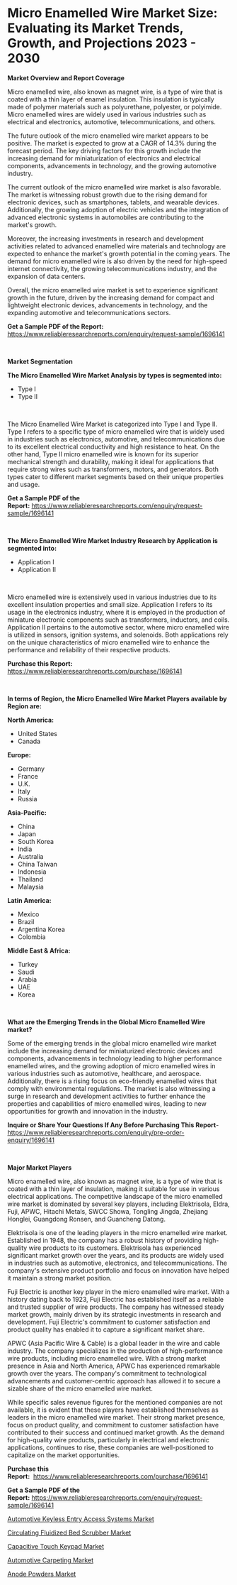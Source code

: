 <p><h1>Micro Enamelled Wire Market Size: Evaluating its Market Trends, Growth, and Projections 2023 - 2030</h1></p><p><strong>Market Overview and Report Coverage</strong></p>
<p><p>Micro enamelled wire, also known as magnet wire, is a type of wire that is coated with a thin layer of enamel insulation. This insulation is typically made of polymer materials such as polyurethane, polyester, or polyimide. Micro enamelled wires are widely used in various industries such as electrical and electronics, automotive, telecommunications, and others.</p><p>The future outlook of the micro enamelled wire market appears to be positive. The market is expected to grow at a CAGR of 14.3% during the forecast period. The key driving factors for this growth include the increasing demand for miniaturization of electronics and electrical components, advancements in technology, and the growing automotive industry.</p><p>The current outlook of the micro enamelled wire market is also favorable. The market is witnessing robust growth due to the rising demand for electronic devices, such as smartphones, tablets, and wearable devices. Additionally, the growing adoption of electric vehicles and the integration of advanced electronic systems in automobiles are contributing to the market's growth.</p><p>Moreover, the increasing investments in research and development activities related to advanced enamelled wire materials and technology are expected to enhance the market's growth potential in the coming years. The demand for micro enamelled wire is also driven by the need for high-speed internet connectivity, the growing telecommunications industry, and the expansion of data centers.</p><p>Overall, the micro enamelled wire market is set to experience significant growth in the future, driven by the increasing demand for compact and lightweight electronic devices, advancements in technology, and the expanding automotive and telecommunications sectors.</p></p>
<p><strong>Get a Sample PDF of the Report:</strong> <a href="https://www.reliableresearchreports.com/enquiry/request-sample/1696141">https://www.reliableresearchreports.com/enquiry/request-sample/1696141</a></p>
<p>&nbsp;</p>
<p><strong>Market Segmentation</strong></p>
<p><strong>The Micro Enamelled Wire Market Analysis by types is segmented into:</strong></p>
<p><ul><li>Type I</li><li>Type II</li></ul></p>
<p>&nbsp;</p>
<p><p>The Micro Enamelled Wire Market is categorized into Type I and Type II. Type I refers to a specific type of micro enamelled wire that is widely used in industries such as electronics, automotive, and telecommunications due to its excellent electrical conductivity and high resistance to heat. On the other hand, Type II micro enamelled wire is known for its superior mechanical strength and durability, making it ideal for applications that require strong wires such as transformers, motors, and generators. Both types cater to different market segments based on their unique properties and usage.</p></p>
<p><strong>Get a Sample PDF of the Report:</strong>&nbsp;<a href="https://www.reliableresearchreports.com/enquiry/request-sample/1696141">https://www.reliableresearchreports.com/enquiry/request-sample/1696141</a></p>
<p>&nbsp;</p>
<p><strong>The Micro Enamelled Wire Market Industry Research by Application is segmented into:</strong></p>
<p><ul><li>Application I</li><li>Application II</li></ul></p>
<p>&nbsp;</p>
<p><p>Micro enamelled wire is extensively used in various industries due to its excellent insulation properties and small size. Application I refers to its usage in the electronics industry, where it is employed in the production of miniature electronic components such as transformers, inductors, and coils. Application II pertains to the automotive sector, where micro enamelled wire is utilized in sensors, ignition systems, and solenoids. Both applications rely on the unique characteristics of micro enamelled wire to enhance the performance and reliability of their respective products.</p></p>
<p><strong>Purchase this Report:</strong>&nbsp; <a href="https://www.reliableresearchreports.com/purchase/1696141">https://www.reliableresearchreports.com/purchase/1696141</a></p>
<p>&nbsp;</p>
<p><strong>In terms of Region, the Micro Enamelled Wire Market Players available by Region are:</strong></p>
<p>
    <p> <strong> North America: </strong>
        <ul>
            <li>United States</li>
            <li>Canada</li>
        </ul>
        </p> 
    <p> <strong> Europe: </strong>
        <ul>
            <li>Germany</li>
            <li>France</li>
            <li>U.K.</li>
            <li>Italy</li>
            <li>Russia</li>
        </ul>
        </p> 
    <p> <strong> Asia-Pacific: </strong>
        <ul>
            <li>China</li>
            <li>Japan</li>
            <li>South Korea</li>
            <li>India</li>
            <li>Australia</li>
            <li>China Taiwan</li>
            <li>Indonesia</li>
            <li>Thailand</li>
            <li>Malaysia</li>
        </ul>
        </p> 
    <p> <strong> Latin America: </strong>
        <ul>
            <li>Mexico</li>
            <li>Brazil</li>
            <li>Argentina Korea</li>
            <li>Colombia</li>
        </ul>
        </p> 
    <p> <strong> Middle East & Africa: </strong>
        <ul>
            <li>Turkey</li>
            <li>Saudi</li>
            <li>Arabia</li>
            <li>UAE</li>
            <li>Korea</li>
        </ul>
    </p>
    </p>
<p>&nbsp;</p>
<p><strong>What are the Emerging Trends in the Global Micro Enamelled Wire market?</strong></p>
<p><p>Some of the emerging trends in the global micro enamelled wire market include the increasing demand for miniaturized electronic devices and components, advancements in technology leading to higher performance enamelled wires, and the growing adoption of micro enamelled wires in various industries such as automotive, healthcare, and aerospace. Additionally, there is a rising focus on eco-friendly enamelled wires that comply with environmental regulations. The market is also witnessing a surge in research and development activities to further enhance the properties and capabilities of micro enamelled wires, leading to new opportunities for growth and innovation in the industry.</p></p>
<p><strong>Inquire or Share Your Questions If Any Before Purchasing This Report</strong>- <a href="https://www.reliableresearchreports.com/enquiry/pre-order-enquiry/1696141">https://www.reliableresearchreports.com/enquiry/pre-order-enquiry/1696141</a></p>
<p>&nbsp;</p>
<p><strong>Major Market Players</strong></p>
<p><p>Micro enamelled wire, also known as magnet wire, is a type of wire that is coated with a thin layer of insulation, making it suitable for use in various electrical applications. The competitive landscape of the micro enamelled wire market is dominated by several key players, including Elektrisola, Eldra, Fuji, APWC, Hitachi Metals, SWCC Showa, Tongling Jingda, Zhejiang Honglei, Guangdong Ronsen, and Guancheng Datong.</p><p>Elektrisola is one of the leading players in the micro enamelled wire market. Established in 1948, the company has a robust history of providing high-quality wire products to its customers. Elektrisola has experienced significant market growth over the years, and its products are widely used in industries such as automotive, electronics, and telecommunications. The company's extensive product portfolio and focus on innovation have helped it maintain a strong market position.</p><p>Fuji Electric is another key player in the micro enamelled wire market. With a history dating back to 1923, Fuji Electric has established itself as a reliable and trusted supplier of wire products. The company has witnessed steady market growth, mainly driven by its strategic investments in research and development. Fuji Electric's commitment to customer satisfaction and product quality has enabled it to capture a significant market share.</p><p>APWC (Asia Pacific Wire & Cable) is a global leader in the wire and cable industry. The company specializes in the production of high-performance wire products, including micro enamelled wire. With a strong market presence in Asia and North America, APWC has experienced remarkable growth over the years. The company's commitment to technological advancements and customer-centric approach has allowed it to secure a sizable share of the micro enamelled wire market.</p><p>While specific sales revenue figures for the mentioned companies are not available, it is evident that these players have established themselves as leaders in the micro enamelled wire market. Their strong market presence, focus on product quality, and commitment to customer satisfaction have contributed to their success and continued market growth. As the demand for high-quality wire products, particularly in electrical and electronic applications, continues to rise, these companies are well-positioned to capitalize on the market opportunities.</p></p>
<p><strong>Purchase this Report:</strong>&nbsp;&nbsp;<a href="https://www.reliableresearchreports.com/purchase/1696141">https://www.reliableresearchreports.com/purchase/1696141</a></p>
<p></p>
<p><strong>Get a Sample PDF of the Report:</strong>&nbsp;<a href="https://www.reliableresearchreports.com/enquiry/request-sample/1696141">https://www.reliableresearchreports.com/enquiry/request-sample/1696141</a></p>
<p><p><a href="https://www.linkedin.com/pulse/automotive-keyless-entry-access-systems-market-size-share-amp-vzwxe/">Automotive Keyless Entry Access Systems Market</a></p><p><a href="https://medium.com/@linabernier/circulating-fluidized-bed-scrubber-market-trends-forecast-and-competitive-analysis-to-2030-622d724e24c2">Circulating Fluidized Bed Scrubber Market</a></p><p><a href="https://github.com/gshchiplitsov/Market-Research-Report-List-1/blob/main/capacitive-touch-keypad-market.md">Capacitive Touch Keypad Market</a></p><p><a href="https://www.linkedin.com/pulse/decoding-automotive-carpeting-market-deep-dive-latest-trends-a8hme/">Automotive Carpeting Market</a></p><p><a href="https://github.com/ambrozg/Market-Research-Report-List-1/blob/main/anode-powders-market.md">Anode Powders Market</a></p></p>